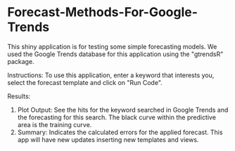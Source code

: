 # Forecast-Methods-For-Google-Trends

This shiny application is for testing some simple forecasting models. We used the Google Trends database for this application using the "gtrendsR" package.

Instructions:
To use this application, enter a keyword that interests you, select the forecast template and click on "Run Code".

Results:

1) Plot Output: See the hits for the keyword searched in Google Trends and the forecasting for this search. The black curve within the predictive area is the training curve.
2) Summary: Indicates the calculated errors for the applied forecast.
This app will have new updates inserting new templates and views.
